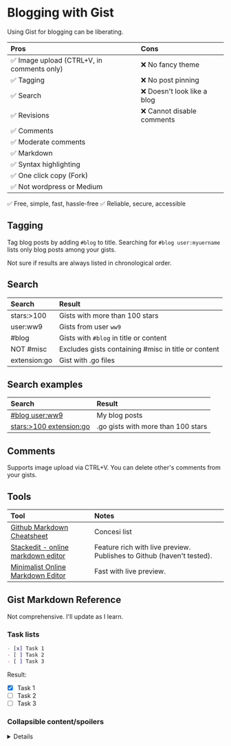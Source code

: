 # Blogging with Gist

Using Gist for blogging can be liberating.

**Pros**|**Cons**
:-----|:-----
✅ Image upload (CTRL+V, in comments only)|❌ No fancy theme
✅ Tagging|❌ No post pinning
✅ Search|❌ Doesn't look like a blog
✅ Revisions|❌ Cannot disable comments
✅ Comments|
✅ Moderate comments|
✅ Markdown|
✅ Syntax highlighting|
✅ One click copy (Fork)|
✅ Not wordpress or Medium|
✅ Free, simple, fast, hassle-free
✅ Reliable, secure, accessible

## Tagging

Tag blog posts by adding `#blog` to title. Searching for `#blog user:myuername` lists only blog posts among your gists.

Not sure if results are always listed in chronological order.

## Search

**Search**|**Result**
:-----|:-----
stars:>100|Gists with more than 100 stars
user:ww9|Gists from user `ww9`
#blog|Gists with `#blog` in title or content
NOT #misc|Excludes gists containing #misc in title or content
extension:go|Gist with .go files

## Search examples

**Search**|**Result**
:-----|:-----
[#blog user:ww9](https://gist.github.com/search?utf8=%E2%9C%93&q=%23blog+user%3Aww9)|My blog posts
[stars:>100 extension:go](https://gist.github.com/search?utf8=%E2%9C%93&q=stars%3A%3E100+extension%3Ago&ref=searchresults)|.go gists with more than 100 stars

## Comments

Supports image upload via CTRL+V. You can delete other's comments from your gists.

## Tools

**Tool**|**Notes**
:-----|:-----
[Github Markdown Cheatsheet](https://github.com/adam-p/markdown-here/wiki/Markdown-Here-Cheatsheet)|Concesi list
[Stackedit - online markdown editor](https://stackedit.io)|Feature rich with live preview. Publishes to Github (haven't tested).
[Minimalist Online Markdown Editor](http://markdown.pioul.fr/)|Fast with live preview.

## Gist Markdown Reference

Not comprehensive. I'll update as I learn.

### Task lists

```markdown
- [x] Task 1
- [ ] Task 2
- [ ] Task 3
```

Result:

- [x] Task 1
- [ ] Task 2
- [ ] Task 3

### Collapsible content/spoilers

<details><summaryClick me to expand</summary>
#### Content between `<``details>` and `<``/details>` is hidden
  
```python
print("hello world!")
```
</details>